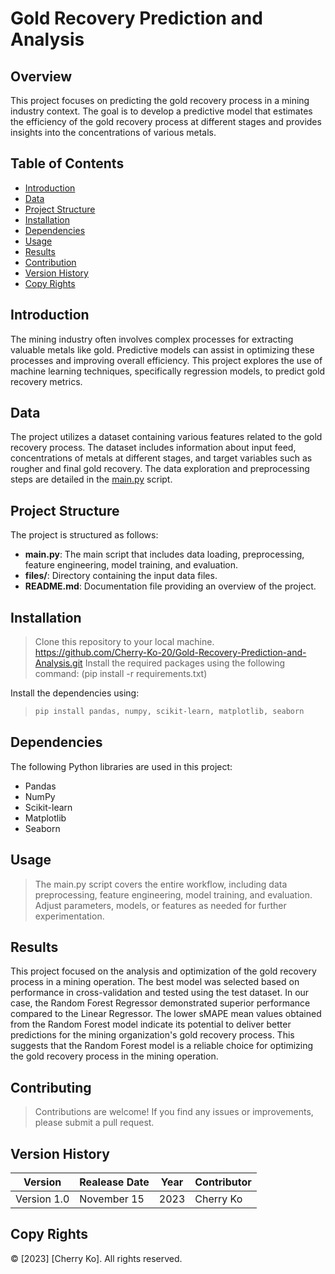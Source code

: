 # Gold Recovery Prediction and Analysis

## Overview

This project focuses on predicting the gold recovery process in a mining industry context. The goal is to develop a predictive model that estimates the efficiency of the gold recovery process at different stages and provides insights into the concentrations of various metals.

## Table of Contents

- [Introduction](#introduction)
- [Data](#data)
- [Project Structure](#project-structure)
- [Installation](#installation)
- [Dependencies](#dependencies)
- [Usage](#usage)
- [Results](#results)
- [Contribution](#contributing)
- [Version History](#version-history)
- [Copy Rights](#copy-right)

## Introduction

The mining industry often involves complex processes for extracting valuable metals like gold. Predictive models can assist in optimizing these processes and improving overall efficiency. This project explores the use of machine learning techniques, specifically regression models, to predict gold recovery metrics.

## Data

The project utilizes a dataset containing various features related to the gold recovery process. The dataset includes information about input feed, concentrations of metals at different stages, and target variables such as rougher and final gold recovery. The data exploration and preprocessing steps are detailed in the [main.py](main.py) script.

## Project Structure

The project is structured as follows:

- **main.py**: The main script that includes data loading, preprocessing, feature engineering, model training, and evaluation.
- **files/**: Directory containing the input data files.
- **README.md**: Documentation file providing an overview of the project.

## Installation
> Clone this repository to your local machine. 
> https://github.com/Cherry-Ko-20/Gold-Recovery-Prediction-and-Analysis.git
> Install the required packages using the following command: (pip install -r requirements.txt)

Install the dependencies using:

>```bash
>pip install pandas, numpy, scikit-learn, matplotlib, seaborn

## Dependencies

The following Python libraries are used in this project:

- Pandas
- NumPy
- Scikit-learn
- Matplotlib
- Seaborn

## Usage 
>The main.py script covers the entire workflow, including data preprocessing, feature engineering, model training, and evaluation. Adjust parameters, models, or features as needed for further experimentation.

## Results

This project focused on the analysis and optimization of the gold recovery process in a mining operation.
The best model was selected based on performance in cross-validation and tested using the test dataset.
In our case, the Random Forest Regressor demonstrated superior performance compared to the Linear Regressor. The lower sMAPE mean values obtained from the Random Forest model indicate its potential to deliver better predictions for the mining organization's gold recovery process. This suggests that the Random Forest model is a reliable choice for optimizing the gold recovery process in the mining operation.

## Contributing
> Contributions are welcome! If you find any issues or improvements, please submit a pull request.

## Version History
|Version|Realease Date|Year|Contributor|
|-------|-------------|----|-----------|
|Version 1.0|November 15|2023|Cherry Ko|

## Copy Rights
© [2023] [Cherry Ko]. All rights reserved.

